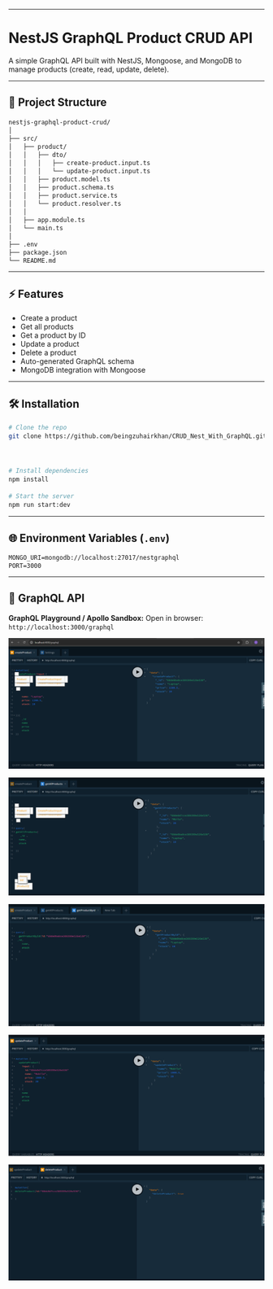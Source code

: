 
---

# NestJS GraphQL Product CRUD API

A simple GraphQL API built with NestJS, Mongoose, and MongoDB to manage products (create, read, update, delete).

---

## 📂 Project Structure

```
nestjs-graphql-product-crud/
│
├── src/
│   ├── product/
│   │   ├── dto/
│   │   │   ├── create-product.input.ts
│   │   │   └── update-product.input.ts
│   │   ├── product.model.ts
│   │   ├── product.schema.ts
│   │   ├── product.service.ts
│   │   └── product.resolver.ts
│   │
│   ├── app.module.ts
│   └── main.ts
│
├── .env
├── package.json
└── README.md
```

---

## ⚡ Features

* Create a product
* Get all products
* Get a product by ID
* Update a product
* Delete a product
* Auto-generated GraphQL schema
* MongoDB integration with Mongoose

---

## 🛠️ Installation

```bash
# Clone the repo
git clone https://github.com/beingzuhairkhan/CRUD_Nest_With_GraphQL.git



# Install dependencies
npm install

# Start the server
npm run start:dev
```

---

## 🌐 Environment Variables (`.env`)

```env
MONGO_URI=mongodb://localhost:27017/nestgraphql
PORT=3000
```

---

## 📌 GraphQL API

**GraphQL Playground / Apollo Sandbox:**
Open in browser: `http://localhost:3000/graphql`


![alt text](./public/createProduct.png)

![alt text](./public/getAllProducts.png)

![alt text](./public/getProductById.png)

![alt text](./public/updateProduct.png)

![alt text](./public/deleteProduct.png)